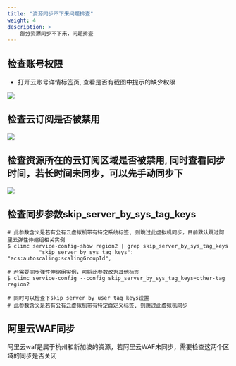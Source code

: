 ```yaml
---
title: "资源同步不下来问题排查"
weight: 4
description: >
    部分资源同步不下来，问题排查
---
```


## 检查账号权限

- 打开云账号详情标签页, 查看是否有截图中提示的缺少权限

![](../image/lake_of_permission.png)


## 检查云订阅是否被禁用

![](../image/cloudprovider_disabled.png)

## 检查资源所在的云订阅区域是否被禁用, 同时查看同步时间，若长时间未同步，可以先手动同步下

![](../image/cloudprovider_region_disabled.png)


## 检查同步参数skip_server_by_sys_tag_keys

```
# 此参数含义是若有公有云虚拟机带有特定系统标签, 则跳过此虚拟机同步，目前默认跳过阿里云弹性伸缩组相关实例
$ climc service-config-show region2 | grep skip_server_by_sys_tag_keys
          "skip_server_by_sys_tag_keys": "acs:autoscaling:scalingGroupId",

# 若需要同步弹性伸缩组实例，可将此参数改为其他标签 
$ climc service-config --config skip_server_by_sys_tag_keys=other-tag region2

# 同时可以检查下skip_server_by_user_tag_keys设置
# 此参数含义是若有公有云虚拟机带有特定自定义标签, 则跳过此虚拟机同步
```

## 阿里云WAF同步

阿里云waf是属于杭州和新加坡的资源，若阿里云WAF未同步，需要检查这两个区域的同步是否关闭
